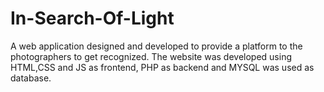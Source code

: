 # In-Search-Of-Light
A web application designed and developed to provide a platform to the photographers to get recognized.  The website was developed using HTML,CSS and JS as frontend, PHP as backend and MYSQL was used as database.
